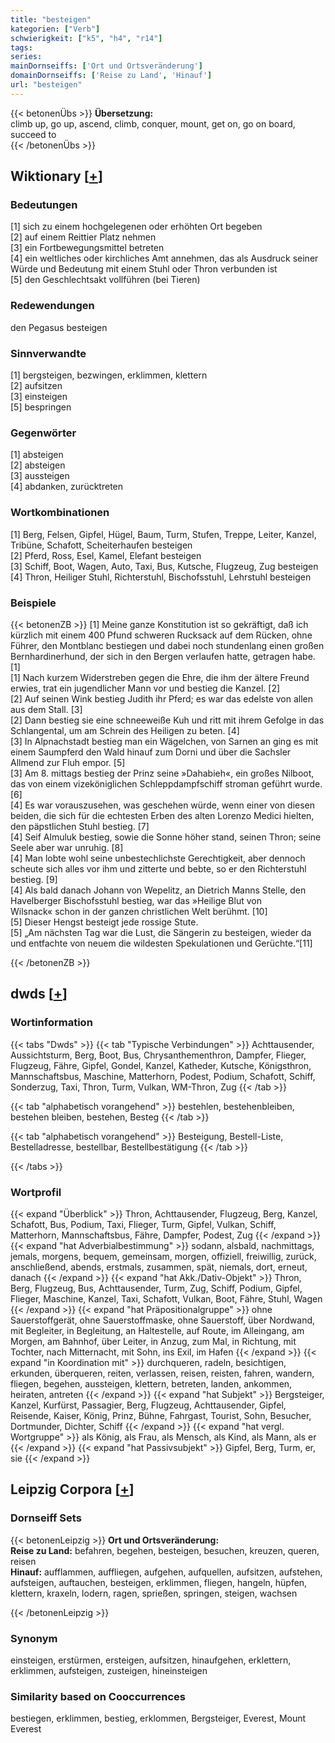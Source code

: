 ```yaml
---
title: "besteigen"
kategorien: ["Verb"]
schwierigkeit: ["k5", "h4", "r14"]
tags:
series:
mainDornseiffs: ['Ort und Ortsveränderung']
domainDornseiffs: ['Reise zu Land', 'Hinauf']
url: "besteigen"
---
```


{{< betonenÜbs >}}
**Übersetzung:**  
climb up, go up, ascend, climb, conquer, mount, get on, go on board, succeed to  
{{< /betonenÜbs >}}

## Wiktionary [[+](https://de.wiktionary.org/wiki/besteigen)]

### Bedeutungen
[1] sich zu einem hochgelegenen oder erhöhten Ort begeben  
[2] auf einem Reittier Platz nehmen  
[3] ein Fortbewegungsmittel betreten  
[4] ein weltliches oder kirchliches Amt annehmen, das als Ausdruck seiner Würde und Bedeutung mit einem Stuhl oder Thron verbunden ist  
[5] den Geschlechtsakt vollführen (bei Tieren)  

### Redewendungen
den Pegasus besteigen  

### Sinnverwandte
[1] bergsteigen, bezwingen, erklimmen, klettern  
[2] aufsitzen  
[3] einsteigen  
[5] bespringen  

### Gegenwörter
[1] absteigen  
[2] absteigen  
[3] aussteigen  
[4] abdanken, zurücktreten  

### Wortkombinationen
[1] Berg, Felsen, Gipfel, Hügel, Baum, Turm, Stufen, Treppe, Leiter, Kanzel, Tribüne, Schafott, Scheiterhaufen besteigen  
[2] Pferd, Ross, Esel, Kamel, Elefant besteigen  
[3] Schiff, Boot, Wagen, Auto, Taxi, Bus, Kutsche, Flugzeug, Zug besteigen  
[4] Thron, Heiliger Stuhl, Richterstuhl, Bischofsstuhl, Lehrstuhl besteigen  

### Beispiele
{{< betonenZB >}}
[1] Meine ganze Konstitution ist so gekräftigt, daß ich kürzlich mit einem 400 Pfund schweren Rucksack auf dem Rücken, ohne Führer, den Montblanc bestiegen und dabei noch stundenlang einen großen Bernhardinerhund, der sich in den Bergen verlaufen hatte, getragen habe. [1]  
[1] Nach kurzem Widerstreben gegen die Ehre, die ihm der ältere Freund erwies, trat ein jugendlicher Mann vor und bestieg die Kanzel. [2]  
[2] Auf seinen Wink bestieg Judith ihr Pferd; es war das edelste von allen aus dem Stall. [3]  
[2] Dann bestieg sie eine schneeweiße Kuh und ritt mit ihrem Gefolge in das Schlangental, um am Schrein des Heiligen zu beten. [4]  
[3]  In Alpnachstadt bestieg man ein Wägelchen, von Sarnen an ging es mit einem Saumpferd den Wald hinauf zum Dorni und über die Sachsler Allmend zur Fluh empor. [5]  
[3] Am 8. mittags bestieg der Prinz seine »Dahabieh«, ein großes Nilboot, das von einem vizeköniglichen Schleppdampfschiff stroman geführt wurde. [6]  
[4] Es war vorauszusehen, was geschehen würde, wenn einer von diesen beiden, die sich für die echtesten Erben des alten Lorenzo Medici hielten, den päpstlichen Stuhl bestieg. [7]  
[4] Seif Almuluk bestieg, sowie die Sonne höher stand, seinen Thron; seine Seele aber war unruhig. [8]  
[4] Man lobte wohl seine unbestechlichste Gerechtigkeit, aber dennoch scheute sich alles vor ihm und zitterte und bebte, so er den Richterstuhl bestieg. [9]  
[4] Als bald danach Johann von Wepelitz, an Dietrich Manns Stelle, den Havelberger Bischofsstuhl bestieg, war das »Heilige Blut von Wilsnack« schon in der ganzen christlichen Welt berühmt. [10]  
[5] Dieser Hengst besteigt jede rossige Stute.  
[5] „Am nächsten Tag war die Lust, die Sängerin zu besteigen, wieder da und entfachte von neuem die wildesten Spekulationen und Gerüchte.“[11]  

{{< /betonenZB >}}


## dwds [[+](https://www.dwds.de/wb/besteigen)]

### Wortinformation
{{< tabs "Dwds" >}}
{{< tab "Typische Verbindungen" >}}
Achttausender, Aussichtsturm, Berg, Boot, Bus, Chrysanthementhron, Dampfer, Flieger, Flugzeug, Fähre, Gipfel, Gondel, Kanzel, Katheder, Kutsche, Königsthron, Mannschaftsbus, Maschine, Matterhorn, Podest, Podium, Schafott, Schiff, Sonderzug, Taxi, Thron, Turm, Vulkan, WM-Thron, Zug
{{< /tab >}}

{{< tab "alphabetisch vorangehend" >}}
bestehlen, bestehenbleiben, bestehen bleiben, bestehen, Besteg
{{< /tab >}}

{{< tab "alphabetisch vorangehend" >}}
Besteigung, Bestell-Liste, Bestelladresse, bestellbar, Bestellbestätigung
{{< /tab >}}

{{< /tabs >}}

### Wortprofil
{{< expand "Überblick" >}} Thron, Achttausender, Flugzeug, Berg, Kanzel, Schafott, Bus, Podium, Taxi, Flieger, Turm, Gipfel, Vulkan, Schiff, Matterhorn, Mannschaftsbus, Fähre, Dampfer, Podest, Zug {{< /expand >}}
{{< expand "hat Adverbialbestimmung" >}} sodann, alsbald, nachmittags, jemals, morgens, bequem, gemeinsam, morgen, offiziell, freiwillig, zurück, anschließend, abends, erstmals, zusammen, spät, niemals, dort, erneut, danach {{< /expand >}}
{{< expand "hat Akk./Dativ-Objekt" >}} Thron, Berg, Flugzeug, Bus, Achttausender, Turm, Zug, Schiff, Podium, Gipfel, Flieger, Maschine, Kanzel, Taxi, Schafott, Vulkan, Boot, Fähre, Stuhl, Wagen {{< /expand >}}
{{< expand "hat Präpositionalgruppe" >}} ohne Sauerstoffgerät, ohne Sauerstoffmaske, ohne Sauerstoff, über Nordwand, mit Begleiter, in Begleitung, an Haltestelle, auf Route, im Alleingang, am Morgen, am Bahnhof, über Leiter, in Anzug, zum Mal, in Richtung, mit Tochter, nach Mitternacht, mit Sohn, ins Exil, im Hafen {{< /expand >}}
{{< expand "in Koordination mit" >}} durchqueren, radeln, besichtigen, erkunden, überqueren, reiten, verlassen, reisen, reisten, fahren, wandern, fliegen, begehen, aussteigen, klettern, betreten, landen, ankommen, heiraten, antreten {{< /expand >}}
{{< expand "hat Subjekt" >}} Bergsteiger, Kanzel, Kurfürst, Passagier, Berg, Flugzeug, Achttausender, Gipfel, Reisende, Kaiser, König, Prinz, Bühne, Fahrgast, Tourist, Sohn, Besucher, Dortmunder, Dichter, Schiff {{< /expand >}}
{{< expand "hat vergl. Wortgruppe" >}} als König, als Frau, als Mensch, als Kind, als Mann, als er {{< /expand >}}
{{< expand "hat Passivsubjekt" >}} Gipfel, Berg, Turm, er, sie {{< /expand >}}

## Leipzig Corpora [[+](https://corpora.uni-leipzig.de/en/res?word=besteigen&corpusId=deu_newscrawl-public_2018)]

### Dornseiff Sets
{{< betonenLeipzig >}}
**Ort und Ortsveränderung:**  
**Reise zu Land:** befahren, begehen, besteigen, besuchen, kreuzen, queren, reisen  
**Hinauf:** aufflammen, auffliegen, aufgehen, aufquellen, aufsitzen, aufstehen, aufsteigen, auftauchen, besteigen, erklimmen, fliegen, hangeln, hüpfen, klettern, kraxeln, lodern, ragen, sprießen, springen, steigen, wachsen  

{{< /betonenLeipzig >}}

### Synonym
einsteigen, erstürmen, ersteigen, aufsitzen, hinaufgehen, erklettern, erklimmen, aufsteigen, zusteigen, hineinsteigen


### Similarity based on Cooccurrences
bestiegen, erklimmen, bestieg, erklommen, Bergsteiger, Everest, Mount Everest

